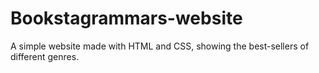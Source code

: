 # Bookstagrammars-website
A simple website made with HTML and CSS, showing the best-sellers of different genres.
